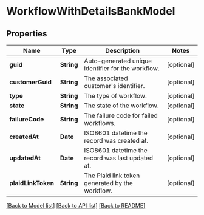 # WorkflowWithDetailsBankModel

## Properties
Name | Type | Description | Notes
------------ | ------------- | ------------- | -------------
**guid** | **String** | Auto-generated unique identifier for the workflow. | [optional] 
**customerGuid** | **String** | The associated customer&#39;s identifier. | [optional] 
**type** | **String** | The type of workflow. | [optional] 
**state** | **String** | The state of the workflow. | [optional] 
**failureCode** | **String** | The failure code for failed workflows. | [optional] 
**createdAt** | **Date** | ISO8601 datetime the record was created at. | [optional] 
**updatedAt** | **Date** | ISO8601 datetime the record was last updated at. | [optional] 
**plaidLinkToken** | **String** | The Plaid link token generated by the workflow. | [optional] 

[[Back to Model list]](../README.md#documentation-for-models) [[Back to API list]](../README.md#documentation-for-api-endpoints) [[Back to README]](../README.md)


